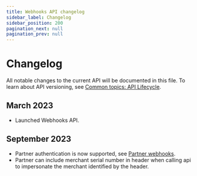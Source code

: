 ```yaml
---
title: Webhooks API changelog
sidebar_label: Changelog
sidebar_position: 200
pagination_next: null
pagination_prev: null
---
```


# Changelog

All notable changes to the current API will be documented in this file.
To learn about API versioning, see
[Common topics: API Lifecycle](https://developer.vippsmobilepay.com/docs/common-topics/api-lifecycle/).

## March 2023

* Launched Webhooks API.

## September 2023

* Partner authentication is now supported, see [Partner webhooks](https://developer.vippsmobilepay.com/docs/APIs/webhooks-api/api-guide#partner-webhooks).
* Partner can include merchant serial number in header when calling api to impersonate the merchant identified by the header.
